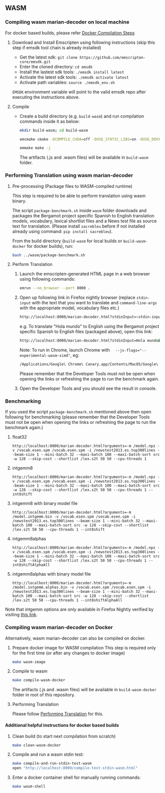 
## WASM

### Compiling wasm marian-decoder on local machine

For docker based builds, please refer [Docker Compilation Steps](#Docker-Compilation)

1. Download and Install Emscripten using following instructions (skip this step if emsdk tool chain is already installed)
    * Get the latest sdk: `git clone https://github.com/emscripten-core/emsdk.git`
    * Enter the cloned directory: `cd emsdk`
    * Install the lastest sdk tools: `./emsdk install latest`
    * Activate the latest sdk tools: `./emsdk activate latest`
    * Activate path variables: `source ./emsdk_env.sh`

    `EMSDK` environment variable will point to the valid emsdk repo after executing the instructions above.

2. Compile

    * Create a build directory (e.g. `build-wasm`) and run compilation commands inside it as below:
        ```bash
        mkdir build-wasm; cd build-wasm

        emcmake cmake -DCOMPILE_CUDA=off -DUSE_STATIC_LIBS=on -DUSE_DOXYGEN=off -DUSE_FBGEMM=off -DUSE_MKL=off -DUSE_NCCL=off -DUSE_WASM_COMPATIBLE_MARIAN_SOURCES=on -DCOMPILE_WASM=on ../

        emmake make -j
        ```

        The artifacts (.js and .wasm files) will be available in `build-wasm` folder.

### <a name="Perform-Translation"></a> Performing Translation using wasm marian-decoder

1. Pre-processing (Package files to WASM-compiled runtime)

    This step is required to be able to perform translation using wasm binary.

    The script `package-benchmark.sh` inside `wasm` folder downloads and packages the Bergamot project specific Spanish to English translation models, vocabulary, lexical shortlist files and a News test file as source text for translation. (Please install `sacrebleu` before if not installed already using command: `pip install sacrebleu`).

    From the build directory (`build-wasm` for local builds or `build-wasm-docker` for docker builds), run:

    ```bash
    bash ../wasm/package-benchmark.sh
    ```

2. Perform Translation
    1. Launch the emscripten-generated HTML page in a web browser using following commands:
        ```bash
        emrun --no_browser --port 8000 .
        ```

    2. Open up following link in Firefox nightly browser (replace `stdin-input` with the text that you want to translate and `command-line-args` with the appropriate model, vocabulary files etc.)

        ```bash
        http://localhost:8000/marian-decoder.html?stdinInput=<stdin-input>&arguments=<command-line-args>
        ```

        e.g. To translate "Hola mundo" to English using the Bergamot project specific Spanish to English files (packaged above), open this link:

        ```bash
        http://localhost:8000/marian-decoder.html?stdinInput=Hola mundo&arguments=-m /model.npz -v /vocab.esen.spm /vocab.esen.spm --cpu-threads 1
        ```

        Note: To run in Chrome, launch Chrome with `  --js-flags="--experimental-wasm-simd"`, eg:

        ```bash
        /Applications/Google\ Chrome\ Canary.app/Contents/MacOS/Google\ Chrome\ Canary  --js-flags="--experimental-wasm-simd"
        ```

        Please remember that the Developer Tools must not be open when opening the links or refreshing the page to run the benchmark again.

    3. Open the Developer Tools and you should see the result in console.


### Benchmarking

If you used the script `package-benchmark.sh` mentioned above then open following for benchmarking (please remember that the Developer Tools must not be open when opening the links or refreshing the page to run the benchmark again.)

1. float32

    `http://localhost:8000/marian-decoder.html?arguments=-m /model.npz -v /vocab.esen.spm /vocab.esen.spm -i /newstest2013.es.top300lines --beam-size 1 --mini-batch 32 --maxi-batch 100 --maxi-batch-sort src -w 128 --skip-cost --shortlist /lex.s2t 50 50 --cpu-threads 1`

2. intgemm8

    `http://localhost:8000/marian-decoder.html?arguments=-m /model.npz -v /vocab.esen.spm /vocab.esen.spm -i /newstest2013.es.top300lines --beam-size 1 --mini-batch 32 --maxi-batch 100 --maxi-batch-sort src -w 128 --skip-cost --shortlist /lex.s2t 50 50 --cpu-threads 1 --int8shift`

3. intgemm8 with binary model file

    `http://localhost:8000/marian-decoder.html?arguments=-m /model.intgemm.bin -v /vocab.esen.spm /vocab.esen.spm -i /newstest2013.es.top300lines --beam-size 1 --mini-batch 32 --maxi-batch 100 --maxi-batch-sort src -w 128 --skip-cost --shortlist /lex.s2t 50 50 --cpu-threads 1 --int8shift`

4. intgemm8alphas

    `http://localhost:8000/marian-decoder.html?arguments=-m /model.npz -v /vocab.esen.spm /vocab.esen.spm -i /newstest2013.es.top300lines --beam-size 1 --mini-batch 32 --maxi-batch 100 --maxi-batch-sort src -w 128 --skip-cost --shortlist /lex.s2t 50 50 --cpu-threads 1 --int8shiftAlphaAll`

5. intgemm8alphas with binary model file

    `http://localhost:8000/marian-decoder.html?arguments=-m /model.intgemm.alphas.bin -v /vocab.esen.spm /vocab.esen.spm -i /newstest2013.es.top300lines --beam-size 1 --mini-batch 32 --maxi-batch 100 --maxi-batch-sort src -w 128 --skip-cost --shortlist /lex.s2t 50 50 --cpu-threads 1 --int8shiftAlphaAll`

Note that intgemm options are only available in Firefox Nightly verified by visiting [this link](https://axis-of-eval.org/sandbox/wormhole-test.html).


### <a name="Docker-Compilation"></a> Compiling wasm marian-decoder on Docker

Alternatively, wasm marian-decoder can also be compiled on docker.

1. Prepare docker image for WASM compilation
    This step is required only for the first time (or after any changes to docker image)

    ```bash
    make wasm-image
    ```

2. Compile to wasm

    ```bash
    make compile-wasm-docker
    ```
    The artifacts (.js and .wasm files) will be available in `build-wasm-docker` folder in root of this repository.

3. Performing Translation

    Please follow [Performing Translation](#Perform-Translation) for this.


#### Additional helpful instructions for docker based builds

1. Clean build (to start next compilation from scratch)

    ```bash
    make clean-wasm-docker
    ```
2. Compile and run a wasm stdin test:

    ```bash
    make compile-and-run-stdin-test-wasm
    open "http://localhost:8009/compile-test-stdin-wasm.html"
    ```

3. Enter a docker container shell for manually running commands:

    ```bash
    make wasm-shell
    ```
